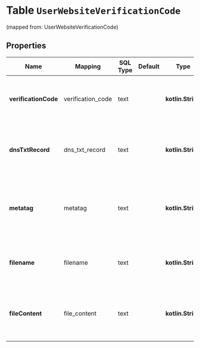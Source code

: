 
# Table `UserWebsiteVerificationCode`
(mapped from: UserWebsiteVerificationCode)

## Properties
Name | Mapping | SQL Type | Default | Type | Description | Notes
---- | ------- | -------- | ------- | ---- | ----------- | -----
**verificationCode** | verification_code | text |  | **kotlin.String** | Code to check against the user claiming the website |  [optional]
**dnsTxtRecord** | dns_txt_record | text |  | **kotlin.String** | DNS TXT record to check against for the website to be claimed |  [optional]
**metatag** | metatag | text |  | **kotlin.String** | Metatag the verification process searchs for the website to be claimed |  [optional]
**filename** | filename | text |  | **kotlin.String** | File expected to find on the website being claimed |  [optional]
**fileContent** | file_content | text |  | **kotlin.String** | A full html file to upload to the website in order for it to be claimed |  [optional]







